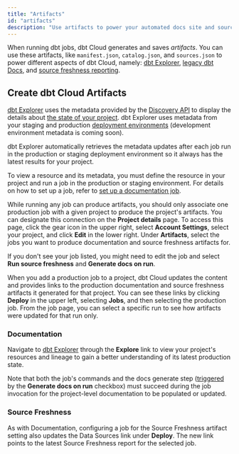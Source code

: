 ```yaml
---
title: "Artifacts"
id: "artifacts"
description: "Use artifacts to power your automated docs site and source freshness data." 
---
```


When running dbt jobs, dbt Cloud generates and saves *artifacts*. You can use these artifacts, like `manifest.json`, `catalog.json`, and `sources.json` to power different aspects of dbt Cloud, namely: [dbt Explorer](/docs/collaborate/explore-projects), [legacy dbt Docs](/docs/collaborate/legacy-dbt-docs), and [source freshness reporting](/docs/build/sources#snapshotting-source-data-freshness).

## Create dbt Cloud Artifacts

[dbt Explorer](/docs/collaborate/explore-projects) uses the metadata provided by the [Discovery API](/docs/dbt-cloud-apis/discovery-api) to display the details about [the state of your project](/docs/dbt-cloud-apis/project-state). dbt Explorer uses metadata from your staging and production [deployment environments](/docs/deploy/deploy-environments) (development environment metadata is coming soon).

dbt Explorer automatically retrieves the metadata updates after each job run in the production or staging deployment environment so it always has the latest results for your project.

To view a resource and its metadata, you must define the resource in your project and run a job in the production or staging environment. For details on how to set up a job, refer to [set up a documentation job](/docs/collaborate/set-up-doc-job).

<Expandable alt_header="For legacy dbt Docs">

While running any job can produce artifacts, you should only associate one production job with a given project to produce the project's artifacts. You can designate this connection on the **Project details** page. To access this page, click the gear icon in the upper right, select **Account Settings**, select your project, and click **Edit** in the lower right. Under **Artifacts**, select the jobs you want to produce documentation and source freshness artifacts for.

<Lightbox src="/img/docs/dbt-cloud/using-dbt-cloud/project-level-artifact-updated.png" width="70%" title="Configuring Artifacts"/>

If you don't see your job listed, you might need to edit the job and select **Run source freshness** and **Generate docs on run**.

<Lightbox src="/img/docs/dbt-cloud/using-dbt-cloud/edit-job-generate-artifacts.png" title="Editing the job to generate artifacts"/>

When you add a production job to a project, dbt Cloud updates the content and provides links to the production documentation and source freshness artifacts it generated for that project. You can see these links by clicking **Deploy** in the upper left, selecting **Jobs**, and then selecting the production job. From the job page, you can select a specific run to see how artifacts were updated for that run only.

</Expandable>

### Documentation

Navigate to [dbt Explorer](/docs/collaborate/explore-projects) through the **Explore** link to view your project's resources and lineage to gain a better understanding of its latest production state. 

Note that both the job's commands and the docs generate step ([triggered](/docs/collaborate/set-up-doc-job) by the **Generate docs on run** checkbox) must succeed during the job invocation for the project-level documentation to be populated or updated.

### Source Freshness

As with Documentation, configuring a job for the Source Freshness artifact setting also updates the Data Sources link under **Deploy**. The new link points to the latest Source Freshness report for the selected job.

<Lightbox src="/img/docs/dbt-cloud/using-dbt-cloud/data-sources.png" title="A link to the latest source freshness snapshot for the selected job"/>
